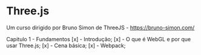 # Three.js
Um curso dirigido por Bruno Simon de ThreeJS - https://bruno-simon.com/

Capitulo 1 - Fundamentos
    [x] - Introdução;
    [x] - O que é WebGL e por que usar Three.js;
    [x] - Cena básica;
    [x] - Webpack;